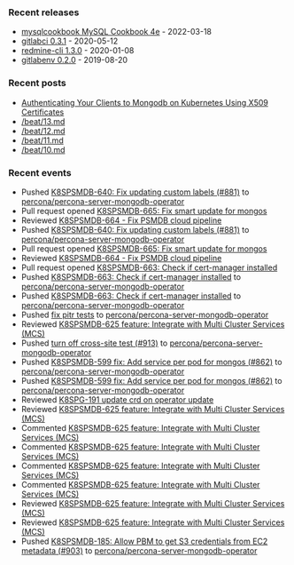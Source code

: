 ### Recent releases

* [mysqlcookbook MySQL Cookbook 4e](https://github.com/svetasmirnova/mysqlcookbook/releases/tag/1.0) - 2022-03-18
* [gitlabci 0.3.1](https://github.com/egegunes/gitlabci/releases/tag/0.3.1) - 2020-05-12
* [redmine-cli 1.3.0](https://github.com/egegunes/redmine-cli/releases/tag/1.3.0) - 2020-01-08
* [gitlabenv 0.2.0](https://github.com/egegunes/gitlabenv/releases/tag/0.2.0) - 2019-08-20

### Recent posts

* [Authenticating Your Clients to Mongodb on Kubernetes Using X509 Certificates](https://ege.dev/posts/authenticating-your-clients-to-mongodb-on-kubernetes-using-x509-certificates/)
* [/beat/13.md](https://ege.dev/beat/13/)
* [/beat/12.md](https://ege.dev/beat/12/)
* [/beat/11.md](https://ege.dev/beat/11/)
* [/beat/10.md](https://ege.dev/beat/10/)

### Recent events

* Pushed [K8SPSMDB-640: Fix updating custom labels (#881)](https://github.com/percona/percona-server-mongodb-operator/commit/f172dbcf90cf784b41c16187be8ca30735572353) to [percona/percona-server-mongodb-operator](https://github.com/percona/percona-server-mongodb-operator)
* Pull request opened [K8SPSMDB-665: Fix smart update for mongos](https://github.com/percona/percona-server-mongodb-operator/pull/919)
* Reviewed [K8SPSMDB-664 - Fix PSMDB cloud pipeline](https://github.com/Percona-Lab/jenkins-pipelines/pull/1448)
* Pushed [K8SPSMDB-640: Fix updating custom labels (#881)](https://github.com/percona/percona-server-mongodb-operator/commit/f172dbcf90cf784b41c16187be8ca30735572353) to [percona/percona-server-mongodb-operator](https://github.com/percona/percona-server-mongodb-operator)
* Pull request opened [K8SPSMDB-665: Fix smart update for mongos](https://github.com/percona/percona-server-mongodb-operator/pull/919)
* Reviewed [K8SPSMDB-664 - Fix PSMDB cloud pipeline](https://github.com/Percona-Lab/jenkins-pipelines/pull/1448)
* Pull request opened [K8SPSMDB-663: Check if cert-manager installed](https://github.com/percona/percona-server-mongodb-operator/pull/918)
* Pushed [K8SPSMDB-663: Check if cert-manager installed](https://github.com/percona/percona-server-mongodb-operator/commit/0f682e4d8f80944724039e4a650d1da69a7c7de4) to [percona/percona-server-mongodb-operator](https://github.com/percona/percona-server-mongodb-operator)
* Pushed [K8SPSMDB-663: Check if cert-manager installed](https://github.com/percona/percona-server-mongodb-operator/commit/c3f27a173d7242232babc803bfa6fa2ee3ab06f3) to [percona/percona-server-mongodb-operator](https://github.com/percona/percona-server-mongodb-operator)
* Pushed [fix pitr tests](https://github.com/percona/percona-server-mongodb-operator/commit/413533c24e6013ae77937e4ae0a6d0d7a8480dc1) to [percona/percona-server-mongodb-operator](https://github.com/percona/percona-server-mongodb-operator)
* Reviewed [K8SPSMDB-625 feature: Integrate with Multi Cluster Services (MCS)](https://github.com/percona/percona-server-mongodb-operator/pull/873)
* Pushed [turn off cross-site test (#913)](https://github.com/percona/percona-server-mongodb-operator/commit/322cbcbccb627de553853530394c5194ae486cf7) to [percona/percona-server-mongodb-operator](https://github.com/percona/percona-server-mongodb-operator)
* Pushed [K8SPSMDB-599 fix: Add service per pod for mongos (#862)](https://github.com/percona/percona-server-mongodb-operator/commit/d779ba06248cfc8602b74130939eb4e73ca7373f) to [percona/percona-server-mongodb-operator](https://github.com/percona/percona-server-mongodb-operator)
* Pushed [K8SPSMDB-599 fix: Add service per pod for mongos (#862)](https://github.com/percona/percona-server-mongodb-operator/commit/d779ba06248cfc8602b74130939eb4e73ca7373f) to [percona/percona-server-mongodb-operator](https://github.com/percona/percona-server-mongodb-operator)
* Reviewed [K8SPG-191 update crd on operator update](https://github.com/percona/percona-postgresql-operator/pull/228)
* Reviewed [K8SPSMDB-625 feature: Integrate with Multi Cluster Services (MCS)](https://github.com/percona/percona-server-mongodb-operator/pull/873)
* Commented [K8SPSMDB-625 feature: Integrate with Multi Cluster Services (MCS)](https://github.com/percona/percona-server-mongodb-operator/pull/873)
* Commented [K8SPSMDB-625 feature: Integrate with Multi Cluster Services (MCS)](https://github.com/percona/percona-server-mongodb-operator/pull/873)
* Commented [K8SPSMDB-625 feature: Integrate with Multi Cluster Services (MCS)](https://github.com/percona/percona-server-mongodb-operator/pull/873)
* Commented [K8SPSMDB-625 feature: Integrate with Multi Cluster Services (MCS)](https://github.com/percona/percona-server-mongodb-operator/pull/873)
* Reviewed [K8SPSMDB-625 feature: Integrate with Multi Cluster Services (MCS)](https://github.com/percona/percona-server-mongodb-operator/pull/873)
* Reviewed [K8SPSMDB-625 feature: Integrate with Multi Cluster Services (MCS)](https://github.com/percona/percona-server-mongodb-operator/pull/873)
* Pushed [K8SPSMDB-185: Allow PBM to get S3 credentials from EC2 metadata (#903)](https://github.com/percona/percona-server-mongodb-operator/commit/441deb83b2fcdda4c5ee2fdb86121cfc26e5d2b3) to [percona/percona-server-mongodb-operator](https://github.com/percona/percona-server-mongodb-operator)
